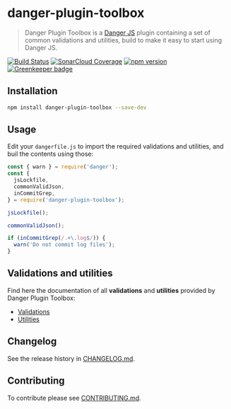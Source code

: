 # danger-plugin-toolbox

> Danger Plugin Toolbox is a [Danger JS](https://danger.systems/js/) plugin containing a set of common validations and utilities, build to make it easy to start using Danger JS.

[![Build Status](https://travis-ci.org/sogame/danger-plugin-toolbox.svg?branch=master)](https://travis-ci.org/sogame/danger-plugin-toolbox)
[![SonarCloud Coverage](https://sonarcloud.io/api/project_badges/measure?project=sogame:danger-plugin-toolbox&metric=coverage)](https://sonarcloud.io/component_measures?id=sogame%3Adanger-plugin-toolbox&metric=coverage)
[![npm version](https://badge.fury.io/js/danger-plugin-toolbox.svg)](https://badge.fury.io/js/danger-plugin-toolbox)
[![Greenkeeper badge](https://badges.greenkeeper.io/sogame/danger-plugin-toolbox.svg)](https://greenkeeper.io/)

## Installation

```sh
npm install danger-plugin-toolbox --save-dev
```

## Usage

Edit your `dangerfile.js` to import the required validations and utilities, and buil the contents using those:

```js
const { warn } = require('danger');
const {
  jsLockfile,
  commonValidJson,
  inCommitGrep,
} = require('danger-plugin-toolbox');

jsLockfile();

commonValidJson();

if (inCommitGrep(/.+\.log$/)) {
  warn('Do not commit log files');
}
```

## Validations and utilities

Find here the documentation of all **validations** and **utilities** provided by Danger Plugin Toolbox:

- [Validations](docs/validations.md)
- [Utilities](docs/utilities.md)

## Changelog

See the release history in [CHANGELOG.md](CHANGELOG.md).

## Contributing

To contribute please see [CONTRIBUTING.md](CONTRIBUTING.md).
